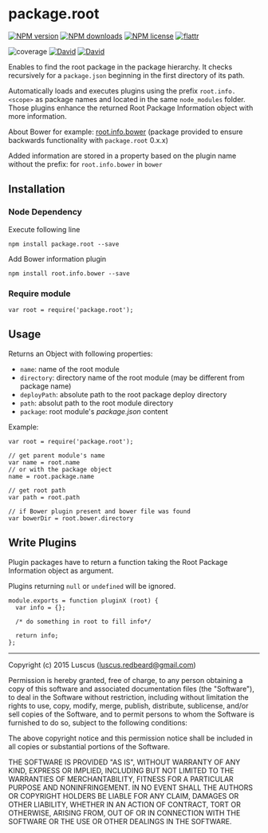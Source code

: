 # package.root

[![NPM version](https://img.shields.io/npm/v/package.root.svg?style=flat)](https://www.npmjs.com/package/package.root "View this project on NPM")
[![NPM downloads](https://img.shields.io/npm/dm/package.root.svg?style=flat)](https://www.npmjs.com/package/package.root "View this project on NPM")
[![NPM license](https://img.shields.io/npm/l/package.root.svg?style=flat)](https://www.npmjs.com/package/package.root "View this project on NPM")
[![flattr](https://img.shields.io/badge/flattr-donate-yellow.svg?style=flat)](http://flattr.com/thing/3817419/luscus-on-GitHub)

![coverage](https://cdn.rawgit.com/luscus/package.root/master/reports/coverage.svg)
[![David](https://img.shields.io/david/luscus/package.root.svg?style=flat)](https://david-dm.org/luscus/package.root)
[![David](https://img.shields.io/david/dev/luscus/package.root.svg?style=flat)](https://david-dm.org/luscus/package.root#info=devDependencies)

Enables to find the root package in the package hierarchy.
It checks recursively for a `package.json` beginning in the first directory of its path.

Automatically loads and executes plugins using the prefix `root.info.<scope>` as package names and located in the same `node_modules` folder.
Those plugins enhance the returned Root Package Information object with more information.

About Bower for example: [root.info.bower](https://github.com/luscus/root.info.bower)
(package provided to ensure backwards functionality with `package.root` 0.x.x)

Added information are stored in a property based on the plugin name without the prefix: for `root.info.bower` in `bower`


## Installation

### Node Dependency

Execute following line

    npm install package.root --save

Add Bower information plugin

    npm install root.info.bower --save


### Require module

    var root = require('package.root');


## Usage

Returns an Object with following properties:

* `name`: name of the root module
* `directory`: directory name of the root module (may be different from package name)
* `deployPath`: absolute path to the root package deploy directory
* `path`: absolut path to the root module directory
* `package`: root module's *package.json* content

Example:

    var root = require('package.root');

    // get parent module's name
    var name = root.name
    // or with the package object
    name = root.package.name

    // get root path
    var path = root.path
    
    // if Bower plugin present and bower file was found
    var bowerDir = root.bower.directory

## Write Plugins

Plugin packages have to return a function taking the Root Package Information object as argument.

Plugins returning `null` or `undefined` will be ignored.

    module.exports = function pluginX (root) {
      var info = {};
      
      /* do something in root to fill info*/
      
      return info;
    };

-------------------
Copyright (c) 2015 Luscus (luscus.redbeard@gmail.com)

Permission is hereby granted, free of charge, to any person obtaining a copy of this software and associated documentation files (the "Software"), to deal in the Software without restriction, including without limitation the rights to use, copy, modify, merge, publish, distribute, sublicense, and/or sell copies of the Software, and to permit persons to whom the Software is furnished to do so, subject to the following conditions:

The above copyright notice and this permission notice shall be included in all copies or substantial portions of the Software.

THE SOFTWARE IS PROVIDED "AS IS", WITHOUT WARRANTY OF ANY KIND, EXPRESS OR IMPLIED, INCLUDING BUT NOT LIMITED TO THE WARRANTIES OF MERCHANTABILITY, FITNESS FOR A PARTICULAR PURPOSE AND NONINFRINGEMENT. IN NO EVENT SHALL THE AUTHORS OR COPYRIGHT HOLDERS BE LIABLE FOR ANY CLAIM, DAMAGES OR OTHER LIABILITY, WHETHER IN AN ACTION OF CONTRACT, TORT OR OTHERWISE, ARISING FROM, OUT OF OR IN CONNECTION WITH THE SOFTWARE OR THE USE OR OTHER DEALINGS IN THE SOFTWARE.
